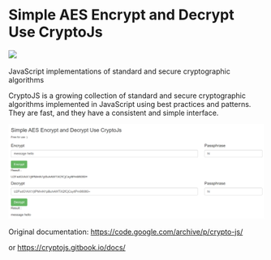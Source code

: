 # Simple AES Encrypt and Decrypt Use CryptoJs

<img src="https://www.gitbook.com/cdn-cgi/image/width=40,height=40,fit=contain,dpr=2,format=auto/https%3A%2F%2F1252457264-files.gitbook.io%2F~%2Ffiles%2Fv0%2Fb%2Fgitbook-legacy-files%2Fo%2Fspaces%252F-LVOh1OI8lhWfR_994H2%252Favatar.png%3Fgeneration%3D1546620224707409%26alt%3Dmedia">

JavaScript implementations of standard and secure cryptographic algorithms

CryptoJS is a growing collection of standard and secure cryptographic algorithms implemented in JavaScript using best practices and patterns. They are fast, and they have a consistent and simple interface.

![](example.png)

Original documentation: https://code.google.com/archive/p/crypto-js/

or https://cryptojs.gitbook.io/docs/